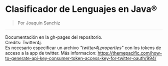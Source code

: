 # Clasificador de Lenguajes en Java®
> Por Joaquin Sanchiz
---
Documentación en la gh-pages del repositorio.  
Credits: Twitter4j.  
Es necesario especificar un archivo _"twitter4j.properties"_ con los tokens de acceso a la app de twitter. 
Más informacion: https://themepacific.com/how-to-generate-api-key-consumer-token-access-key-for-twitter-oauth/994/
